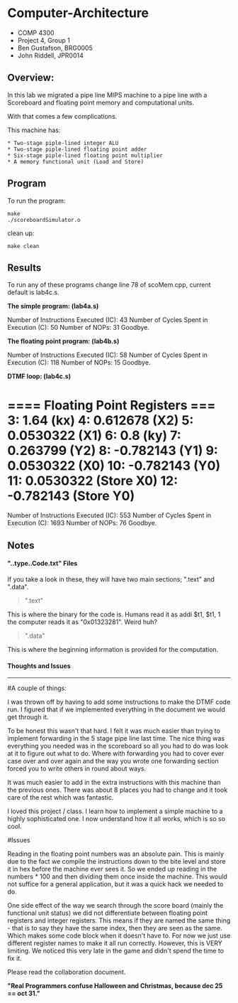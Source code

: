 Computer-Architecture
=====================
- COMP 4300
- Project 4, Group 1
- Ben Gustafson, BRG0005
- John Riddell, JPR0014

Overview:
-------------

In this lab we migrated a pipe line MIPS machine to a pipe line with a Scoreboard and floating point memory and computational units.

With that comes a few complications.

This machine has:

    * Two-stage piple-lined integer ALU
    * Two-stage piple-lined floating point adder
    * Six-stage piple-lined floating point multiplier
    * A memory functional unit (Load and Store)

Program
-------------

To run the program:

    make
    ./scoreboardSimulator.o

clean up:

    make clean  


Results
-------------
To run any of these programs change line 78 of scoMem.cpp, current default is lab4c.s.


**The simple program: (lab4a.s)**


Number of Instructions Executed (IC): 43
Number of Cycles Spent in Execution (C): 50
Number of NOPs: 31
Goodbye.


**The floating point program: (lab4b.s)**


Number of Instructions Executed (IC): 58
Number of Cycles Spent in Execution (C): 118
Number of NOPs: 15
Goodbye.

**DTMF loop: (lab4c.s)**

==== Floating Point Registers ===
3:  1.64                (kx)
4:  0.612678            (X2)
5:  0.0530322           (X1)
6:  0.8                 (ky)
7:  0.263799            (Y2)
8:  -0.782143           (Y1)
9:  0.0530322           (X0)
10:  -0.782143          (Y0)
11:  0.0530322          (Store X0)
12:  -0.782143          (Store Y0)
=================================
Number of Instructions Executed (IC): 553
Number of Cycles Spent in Execution (C): 1693
Number of NOPs: 76
Goodbye.

Notes
-------------

#### "..type..Code.txt" Files ####

If you take a look in these, they will have two main sections; ".text" and ".data".

>".text"

This is where the binary for the code is. Humans read it as addi $t1, $t1, 1 the computer reads it as "0x01323281". Weird huh?

>".data"

This is where the beginning information is provided for the computation.


#### Thoughts and Issues ####
************************************

#A couple of things:

I was thrown off by having to add some instructions to make the DTMF code run. I figured that if we implemented everything in the document we would get through it.

To be honest this wasn't that hard. I felt it was much easier than trying to implement forwarding in the 5 stage pipe line last time. The nice thing was everything
you needed was in the scoreboard so all you had to do was look at it to figure out what to do. Where with forwarding you had to cover ever case over and over again
and the way you wrote one forwarding section forced you to write others in round about ways.

It was much easier to add in the extra instructions with this machine than the previous ones. There was about 8 places you had to change and it took care of the rest
which was fantastic.

I loved this project / class. I learn how to implement a simple machine to a highly sophisticated one. I now understand how it all works, which is so so cool.

#Issues

Reading in the floating point numbers was an absolute pain. This is mainly due to the fact we compile the instructions down to the bite level and store it in hex
before the machine ever sees it. So we ended up reading in the numbers * 100 and then dividing them once inside the machine. This would not suffice for a general application,
but it was a quick hack we needed to do.

One side effect of the way we search through the score board (mainly the functional unit status) we did not differentiate between floating point registers and integer registers.
This means if they are named the same thing - that is to say they have the same index, then they are seen as the same. Which makes some code block when it doesn't have to.
For now we just use different register names to make it all run correctly. However, this is VERY limiting. We noticed this very late in the game and didn't spend the time to fix it.

Please read the collaboration document.


**"Real Programmers confuse Halloween and Christmas, because dec 25 == oct 31."**
